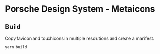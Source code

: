 # Porsche Design System - Metaicons

## Build

Copy favicon and touchicons in multiple resolutions and create a manifest.

```
yarn build
```

